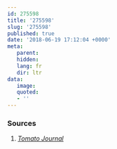 ```yaml
---
id: 275598
title: '275598'
slug: '275598'
published: true
date: '2018-06-19 17:12:04 +0000'
meta:
   parent: 
   hidden: 
   lang: fr
   dir: ltr
data:
   image: 
   quoted:
   - ''
---
```


<!--{% contentfor hero %}-->
### Sources

1. [<cite>Tomato Journal</cite>](http://www.tomato.com)
<!--{% endcontentfor %}-->